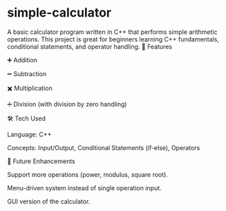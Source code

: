 # simple-calculator
A basic calculator program written in C++ that performs simple arithmetic operations. This project is great for beginners learning C++ fundamentals, conditional statements, and operator handling.
🚀 Features

➕ Addition

➖ Subtraction

✖️ Multiplication

➗ Division (with division by zero handling)

🛠️ Tech Used

Language: C++

Concepts: Input/Output, Conditional Statements (if-else), Operators

🎯 Future Enhancements

Support more operations (power, modulus, square root).

Menu-driven system instead of single operation input.

GUI version of the calculator.
